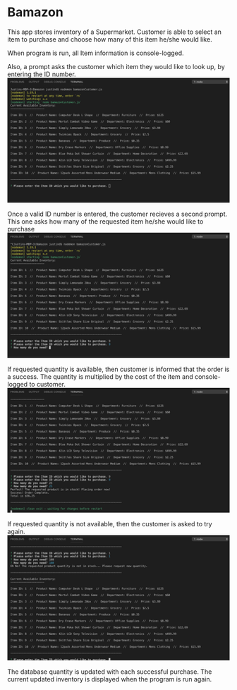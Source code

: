 # Bamazon

This app stores inventory of a Supermarket. Customer is able to select an item to purchase and choose how many of this item he/she would like. 

When program is run, all Item information is console-logged.  

Also, a prompt asks the customer which item they would like to look up, by entering the ID number. 
![Prompt One: Which Item](/prompt1.png)



Once a valid ID number is entered, the customer recieves a second prompt. This one asks how many of the requested item he/she would like to purchase
![Prompt One: How Many](/prompt2.png)



If requested quantity is available, then customer is informed that the order is a success. The quantity is multiplied by the cost of the item and console-logged to customer. 
![Success: Item & Quantity Available](/result-success.png)



If requested quantity is not available, then the customer is asked to try again. 
![Failure: Item Quantity Not Available](/result-failure.png)

The database quantity is updated with each successful purchase. The current updated inventory is displayed when the program is run again. 


